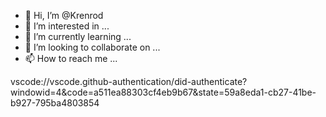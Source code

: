- 👋 Hi, I’m @Krenrod
- 👀 I’m interested in ...
- 🌱 I’m currently learning ...
- 💞️ I’m looking to collaborate on ...
- 📫 How to reach me ...

<!---
Krenrod/Krenrod is a ✨ special ✨ repository because its `README.md` (this file) appears on your GitHub profile.
You can click the Preview link to take a look at your changes.
--->
vscode://vscode.github-authentication/did-authenticate?windowid=4&code=a511ea88303cf4eb9b67&state=59a8eda1-cb27-41be-b927-795ba4803854
